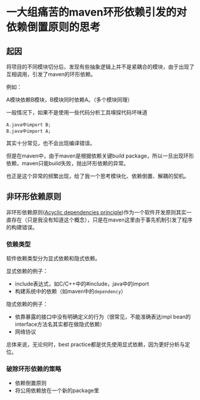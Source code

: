 # 一大组痛苦的maven环形依赖引发的对依赖倒置原则的思考

## 起因
将项目的不同模块切分后，发现有些抽象逻辑上并不是紧耦合的模块，由于出现了互相调用，引发了maven的环形依赖。

例如：

A模块依赖B模块，B模块同时依赖A。（多个模块同理）

一般情况下，如果不是使用一些代码分析工具嗅探代码坏味道

    A.java中import B;
    B.java中import A;

其实十分常见，也不会出现编译错误。

但是在maven中，由于maven是根据依赖关键build package，所以一旦出现环形依赖，maven只能build失败，抛出环形依赖的异常。

也正是这个异常的频繁出现，给了我一个思考模块化、依赖倒置、解耦的契机。

## 非环形依赖原则

非环形依赖原则([Acyclic dependencies principle](https://en.wikipedia.org/wiki/Acyclic_dependencies_principle))作为一个软件开发原则其实一直存在（只是我没有知道这个概念），只是在maven这里由于事先机制引发了程序的构建错误。

### 依赖类型
软件依赖类型分为显式依赖和隐式依赖。

显式依赖的例子：
* include表达式，如C/C++中的#include，java中的import
* 构建系统中的依赖（如maven中的`dependency`）

隐式依赖的例子：
* 依靠暴露的接口中没有明确定义的行为（很常见，不能准确表达impl bean的interface方法名其实都在做隐式依赖）
* 网络协议

总体来说，无论何时，best practice都是优先使用显式依赖，因为更好分析与定位。

### 破除环形依赖的策略
* 依赖倒置原则
* 将公用依赖放在一个新的package里